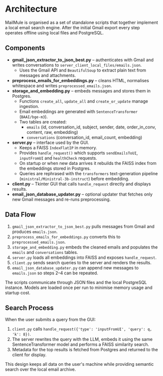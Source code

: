 # Architecture

MailMule is organised as a set of standalone scripts that together implement a local email search engine. After the initial Gmail export every step operates offline using local files and PostgreSQL.

## Components
- **gmail_json_extractor_to_json_best.py** – authenticates with Gmail and writes conversations to `server_client_local_files/emails.json`.
  - Uses the Gmail API and `BeautifulSoup` to extract plain text from messages and attachments.
- **preprocess_emails_for_embeddings.py** – cleans HTML, normalises whitespace and writes `preprocessed_emails.json`.
- **storage_and_embedding.py** – embeds messages and stores them in Postgres.
  - Functions `create_all`, `update_all` and `create_or_update` manage ingestion.
  - Email embeddings are generated with `SentenceTransformer` (`BAAI/bge-m3`).
  - Two tables are created:
    - `emails` (id, conversation_id, subject, sender, date, order_in_conv, content, raw, embedding)
    - `conversations` (conversation_id, email_count, embedding)
- **server.py** – interface used by the GUI.
  - Keeps a FAISS `IndexFlatIP` in memory.
  - Provides `handle_request()` which supports `sendEmailsToUI`, `inputFromUI` and `healthCheck` requests.
  - On startup or when new data arrives it rebuilds the FAISS index from the embeddings stored in Postgres.
  - Queries are rephrased with the `transformers` text-generation pipeline (`ministral/Ministral-3b-instruct`) before embedding.
- **client.py** – Tkinter GUI that calls `handle_request` directly and displays results.
- **email_json_database_updater.py** – optional updater that fetches only new Gmail messages and re-runs preprocessing.

## Data Flow
1. `gmail_json_extractor_to_json_best.py` pulls messages from Gmail and produces `emails.json`.
2. `preprocess_emails_for_embeddings.py` converts this to `preprocessed_emails.json`.
3. `storage_and_embedding.py` embeds the cleaned emails and populates the `emails` and `conversations` tables.
4. `server.py` loads all embeddings into FAISS and exposes `handle_request`.
5. `client.py` sends search queries to the server and renders the results.
6. `email_json_database_updater.py` can append new messages to `emails.json` so steps 2–4 can be repeated.

The scripts communicate through JSON files and the local PostgreSQL instance. Models are loaded once per run to minimise memory usage and startup cost.

## Search Process
When the user submits a query from the GUI:
1. `client.py` calls `handle_request({'type': 'inputFromUI', 'query': q, 'k': 8})`.
2. The server rewrites the query with the LLM, embeds it using the same SentenceTransformer model and performs a FAISS similarity search.
3. Metadata for the top results is fetched from Postgres and returned to the client for display.

This design keeps all data on the user's machine while providing semantic search over the local email archive.
